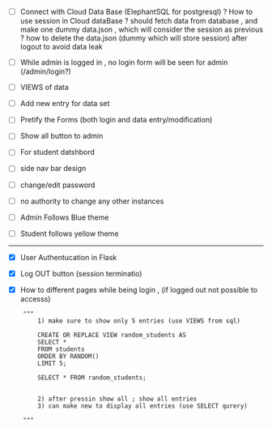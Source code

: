 - [ ] Connect with Cloud Data Base (ElephantSQL for postgresql)
? How to use session in Cloud dataBase
? should fetch data from database , and make one dummy data.json , which will consider the session as previous
? how to delete the data.json (dummy which will store session) after logout to avoid data leak

- [ ] While admin is logged in , no login form will be seen for admin (/admin/login?)
- [ ] VIEWS of data
- [ ] Add new entry for data set
- [ ] Pretify the Forms (both login and data entry/modification)
- [ ] Show all button to admin
- [ ] For student datshbord 
- [ ] side nav bar design
- [ ] change/edit password
- [ ] no authority to change any other instances
- [ ] Admin Follows Blue theme
- [ ] Student follows yellow theme
---
- [X] User Authentucation in Flask
- [X] Log OUT button (session terminatio)
- [X] How to different pages while being login , (if logged out not possible to accesss)


```
    """  
        1) make sure to show only 5 entries (use VIEWS from sql)

        CREATE OR REPLACE VIEW random_students AS
        SELECT *
        FROM students
        ORDER BY RANDOM()
        LIMIT 5;

        SELECT * FROM random_students;


        2) after pressin show all ; show all entries
        3) can make new to display all entries (use SELECT qurery)

    """

```